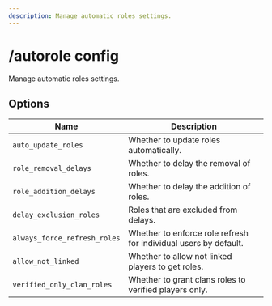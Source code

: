 ```yaml
---
description: Manage automatic roles settings.
---
```


# /autorole config

Manage automatic roles settings.

## Options

| Name | Description |
|------|-------------|
| `auto_update_roles` | Whether to update roles automatically. |
| `role_removal_delays` | Whether to delay the removal of roles. |
| `role_addition_delays` | Whether to delay the addition of roles. |
| `delay_exclusion_roles` | Roles that are excluded from delays. |
| `always_force_refresh_roles` | Whether to enforce role refresh for individual users by default. |
| `allow_not_linked` | Whether to allow not linked players to get roles. |
| `verified_only_clan_roles` | Whether to grant clans roles to verified players only. |

